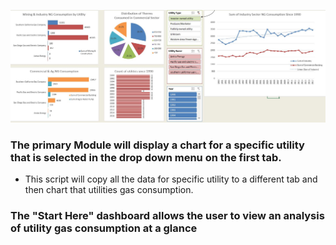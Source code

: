 ![gas consumption](Images/gasconsumption.JPG) 

### The primary Module will display a chart for a specific utility that is selected in the drop down menu on the first tab. 

* This script will copy all the data for specific utility to a different tab and then chart that utilities gas consumption. 

### The "Start Here" dashboard allows the user to view an analysis of utility gas consumption at a glance

